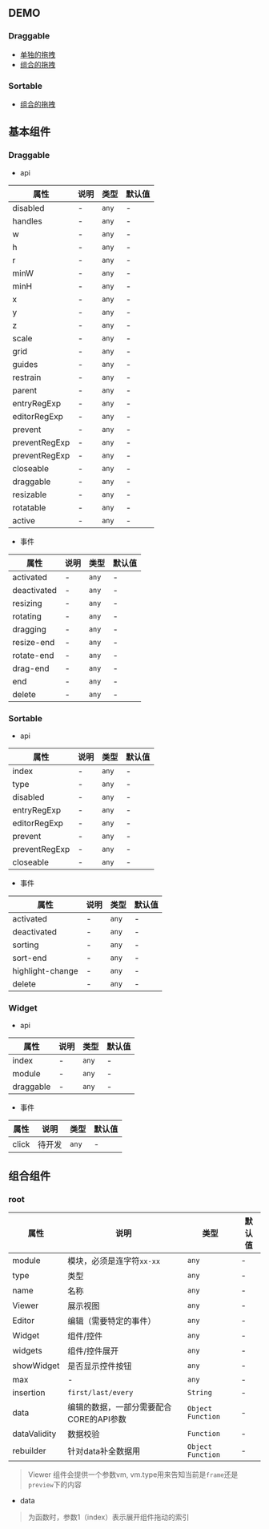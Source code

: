 ## DEMO

### Draggable

- [单独的拖拽](https://wya-team.github.io/wya-vm/examples/dist/home/draggable/alone)
- [组合的拖拽](https://wya-team.github.io/wya-vm/examples/dist/home/draggable)

### Sortable

- [组合的拖拽](https://wya-team.github.io/wya-vm/examples/dist/home/sortable)

## 基本组件

### Draggable

- api

属性 | 说明 | 类型 | 默认值
---|---|---|---
disabled | - | `any` | -
handles | - | `any` | -
w | - | `any` | -
h | - | `any` | -
r | - | `any` | -
minW | - | `any` | -
minH | - | `any` | -
x | - | `any` | -
y | - | `any` | -
z | - | `any` | -
scale | - | `any` | -
grid | - | `any` | -
guides | - | `any` | -
restrain | - | `any` | -
parent | - | `any` | -
entryRegExp | - | `any` | -
editorRegExp | - | `any` | -
prevent | - | `any` | -
preventRegExp | - | `any` | -
preventRegExp | - | `any` | -
closeable | - | `any` | -
draggable | - | `any` | -
resizable | - | `any` | -
rotatable | - | `any` | -
active | - | `any` | -

- 事件

属性 | 说明 | 类型 | 默认值
---|---|---|---
activated | - | `any` | -
deactivated | - | `any` | -
resizing | - | `any` | -
rotating | - | `any` | -
dragging | - | `any` | -
resize-end | - | `any` | -
rotate-end | - | `any` | -
drag-end | - | `any` | -
end | - | `any` | -
delete | - | `any` | -

### Sortable

- api

属性 | 说明 | 类型 | 默认值
---|---|---|---
index | - | `any` | -
type | - | `any` | -
disabled | - | `any` | -
entryRegExp | - | `any` | -
editorRegExp | - | `any` | -
prevent | - | `any` | -
preventRegExp | - | `any` | -
closeable | - | `any` | -

- 事件

属性 | 说明 | 类型 | 默认值
---|---|---|---
activated | - | `any` | -
deactivated | - | `any` | -
sorting | - | `any` | -
sort-end | - | `any` | -
highlight-change | - | `any` | -
delete | - | `any` | -


### Widget

- api

属性 | 说明 | 类型 | 默认值
---|---|---|---
index | - | `any` | -
module | - | `any` | -
draggable | - | `any` | -


- 事件

属性 | 说明 | 类型 | 默认值
---|---|---|---
click | 待开发 | `any` | -



## 组合组件

### root

属性 | 说明 | 类型 | 默认值
---|---|---|---
module | 模块，必须是连字符`xx-xx` | `any` | -
type | 类型 | `any` | -
name | 名称 | `any` | -
Viewer | 展示视图 | `any` | -
Editor | 编辑（需要特定的事件） | `any` | -
Widget | 组件/控件 | `any` | -
widgets | 组件/控件展开 | `any` | -
showWidget | 是否显示控件按钮 | `any` | -
max | - | `any` | -
insertion | `first/last/every` | `String` | -
data | 编辑的数据，一部分需要配合CORE的API参数 | `Object` `Function` | -
dataValidity | 数据校验 | `Function` | -
rebuilder | 针对data补全数据用 | `Object` `Function` | -

> Viewer 组件会提供一个参数vm, vm.type用来告知当前是`frame`还是`preview`下的内容

- data

> 为函数时，参数1（index）表示展开组件拖动的索引